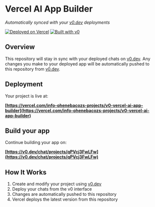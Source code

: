 # Vercel AI App Builder

*Automatically synced with your [v0.dev](https://v0.dev) deployments*

[![Deployed on Vercel](https://img.shields.io/badge/Deployed%20on-Vercel-black?style=for-the-badge&logo=vercel)](https://vercel.com/info-ohenebacozs-projects/v0-vercel-ai-app-builder)
[![Built with v0](https://img.shields.io/badge/Built%20with-v0.dev-black?style=for-the-badge)](https://v0.dev/chat/projects/qPVcj3FwLFw)

## Overview

This repository will stay in sync with your deployed chats on [v0.dev](https://v0.dev).
Any changes you make to your deployed app will be automatically pushed to this repository from [v0.dev](https://v0.dev).

## Deployment

Your project is live at:

**[https://vercel.com/info-ohenebacozs-projects/v0-vercel-ai-app-builder](https://vercel.com/info-ohenebacozs-projects/v0-vercel-ai-app-builder)**

## Build your app

Continue building your app on:

**[https://v0.dev/chat/projects/qPVcj3FwLFw](https://v0.dev/chat/projects/qPVcj3FwLFw)**

## How It Works

1. Create and modify your project using [v0.dev](https://v0.dev)
2. Deploy your chats from the v0 interface
3. Changes are automatically pushed to this repository
4. Vercel deploys the latest version from this repository